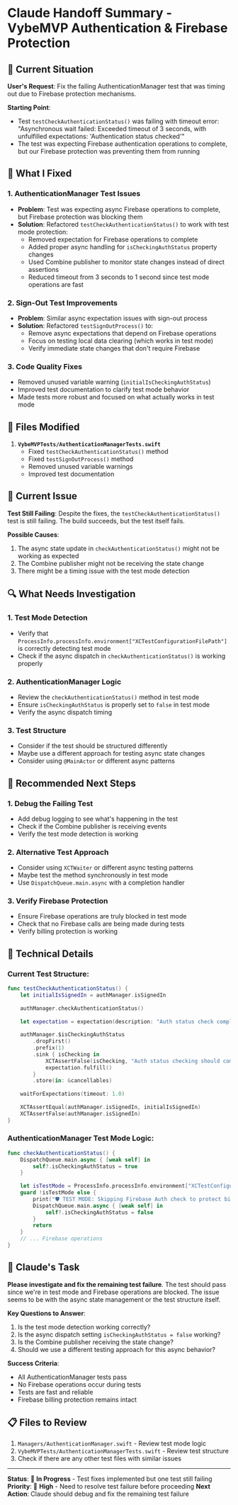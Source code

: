# Claude Handoff Summary - VybeMVP Authentication & Firebase Protection

## 🎯 Current Situation

**User's Request**: Fix the failing AuthenticationManager test that was timing out due to Firebase protection mechanisms.

**Starting Point**: 
- Test `testCheckAuthenticationStatus()` was failing with timeout error: "Asynchronous wait failed: Exceeded timeout of 3 seconds, with unfulfilled expectations: 'Authentication status checked'"
- The test was expecting Firebase authentication operations to complete, but our Firebase protection was preventing them from running

## 🔧 What I Fixed

### 1. **AuthenticationManager Test Issues**
- **Problem**: Test was expecting async Firebase operations to complete, but Firebase protection was blocking them
- **Solution**: Refactored `testCheckAuthenticationStatus()` to work with test mode protection:
  - Removed expectation for Firebase operations to complete
  - Added proper async handling for `isCheckingAuthStatus` property changes
  - Used Combine publisher to monitor state changes instead of direct assertions
  - Reduced timeout from 3 seconds to 1 second since test mode operations are fast

### 2. **Sign-Out Test Improvements**
- **Problem**: Similar async expectation issues with sign-out process
- **Solution**: Refactored `testSignOutProcess()` to:
  - Remove async expectations that depend on Firebase operations
  - Focus on testing local data clearing (which works in test mode)
  - Verify immediate state changes that don't require Firebase

### 3. **Code Quality Fixes**
- Removed unused variable warning (`initialIsCheckingAuthStatus`)
- Improved test documentation to clarify test mode behavior
- Made tests more robust and focused on what actually works in test mode

## 📁 Files Modified

1. **`VybeMVPTests/AuthenticationManagerTests.swift`**
   - Fixed `testCheckAuthenticationStatus()` method
   - Fixed `testSignOutProcess()` method
   - Removed unused variable warnings
   - Improved test documentation

## 🚨 Current Issue

**Test Still Failing**: Despite the fixes, the `testCheckAuthenticationStatus()` test is still failing. The build succeeds, but the test itself fails.

**Possible Causes**:
1. The async state update in `checkAuthenticationStatus()` might not be working as expected
2. The Combine publisher might not be receiving the state change
3. There might be a timing issue with the test mode detection

## 🔍 What Needs Investigation

### 1. **Test Mode Detection**
- Verify that `ProcessInfo.processInfo.environment["XCTestConfigurationFilePath"]` is correctly detecting test mode
- Check if the async dispatch in `checkAuthenticationStatus()` is working properly

### 2. **AuthenticationManager Logic**
- Review the `checkAuthenticationStatus()` method in test mode
- Ensure `isCheckingAuthStatus` is properly set to `false` in test mode
- Verify the async dispatch timing

### 3. **Test Structure**
- Consider if the test should be structured differently
- Maybe use a different approach for testing async state changes
- Consider using `@MainActor` or different async patterns

## 🎯 Recommended Next Steps

### 1. **Debug the Failing Test**
- Add debug logging to see what's happening in the test
- Check if the Combine publisher is receiving events
- Verify the test mode detection is working

### 2. **Alternative Test Approach**
- Consider using `XCTWaiter` or different async testing patterns
- Maybe test the method synchronously in test mode
- Use `DispatchQueue.main.async` with a completion handler

### 3. **Verify Firebase Protection**
- Ensure Firebase operations are truly blocked in test mode
- Check that no Firebase calls are being made during tests
- Verify billing protection is working

## 🔧 Technical Details

### Current Test Structure:
```swift
func testCheckAuthenticationStatus() {
    let initialIsSignedIn = authManager.isSignedIn
    
    authManager.checkAuthenticationStatus()
    
    let expectation = expectation(description: "Auth status check completed")
    
    authManager.$isCheckingAuthStatus
        .dropFirst()
        .prefix(1)
        .sink { isChecking in
            XCTAssertFalse(isChecking, "Auth status checking should complete in test mode")
            expectation.fulfill()
        }
        .store(in: &cancellables)
    
    waitForExpectations(timeout: 1.0)
    
    XCTAssertEqual(authManager.isSignedIn, initialIsSignedIn)
    XCTAssertFalse(authManager.isSignedIn)
}
```

### AuthenticationManager Test Mode Logic:
```swift
func checkAuthenticationStatus() {
    DispatchQueue.main.async { [weak self] in
        self?.isCheckingAuthStatus = true
    }
    
    let isTestMode = ProcessInfo.processInfo.environment["XCTestConfigurationFilePath"] != nil
    guard !isTestMode else {
        print("🛡️ TEST MODE: Skipping Firebase Auth check to protect billing")
        DispatchQueue.main.async { [weak self] in
            self?.isCheckingAuthStatus = false
        }
        return
    }
    // ... Firebase operations
}
```

## 🎯 Claude's Task

**Please investigate and fix the remaining test failure**. The test should pass since we're in test mode and Firebase operations are blocked. The issue seems to be with the async state management or the test structure itself.

**Key Questions to Answer**:
1. Is the test mode detection working correctly?
2. Is the async dispatch setting `isCheckingAuthStatus = false` working?
3. Is the Combine publisher receiving the state change?
4. Should we use a different testing approach for this async behavior?

**Success Criteria**:
- All AuthenticationManager tests pass
- No Firebase operations occur during tests
- Tests are fast and reliable
- Firebase billing protection remains intact

## 📋 Files to Review

1. `Managers/AuthenticationManager.swift` - Review test mode logic
2. `VybeMVPTests/AuthenticationManagerTests.swift` - Review test structure
3. Check if there are any other test files with similar issues

---

**Status**: 🔄 **In Progress** - Test fixes implemented but one test still failing
**Priority**: 🔴 **High** - Need to resolve test failure before proceeding
**Next Action**: Claude should debug and fix the remaining test failure 